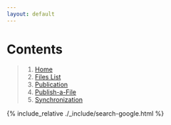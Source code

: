 ```yaml
---
layout: default
---
```


# Contents
> 1. [Home](source/Home.md)
> 2. [Files List](./source/Files-List.md)
> 3. [Publication](./source/Publication.md)
> 4. [Publish-a-File](./source/Publish-a-File.md)
> 5. [Synchronization](./source/Synchronization.md)

{% include_relative ./_include/search-google.html %}
